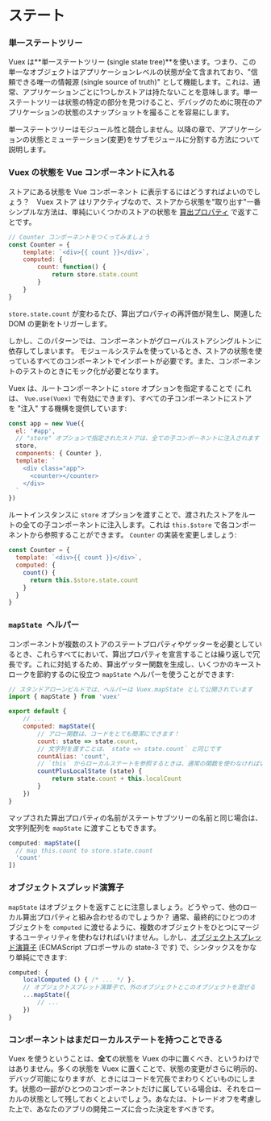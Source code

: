 # ステート

### 単一ステートツリー

Vuex は**単一ステートツリー (single state tree)**を使います。つまり、この単一なオブジェクトはアプリケーションレベルの状態が全て含まれており、"信頼できる唯一の情報源 (single source of truth)" として機能します。これは、通常、アプリケーションごとに1つしかストアは持たないことを意味します。単一ステートツリーは状態の特定の部分を見つけること、デバッグのために現在のアプリケーションの状態のスナップショットを撮ることを容易にします。

単一ステートツリーはモジュール性と競合しません。以降の章で、アプリケーションの状態とミューテーション(変更)をサブモジュールに分割する方法について説明します。

### Vuex の状態を Vue コンポーネントに入れる

ストアにある状態を Vue コンポーネント に表示するにはどうすればよいのでしょう？　Vuex ストア はリアクティブなので、ストアから状態を"取り出す"一番シンプルな方法は、単純にいくつかのストアの状態を [算出プロパティ](https://jp.vuejs.org/guide/computed.html) で返すことです。

```js
// Counter コンポーネントをつくってみましょう
const Counter = {
    template: `<div>{{ count }}</div>`,
    computed: {
        count: function() {
            return store.state.count
        }
    }
}
```

`store.state.count` が変わるたび、算出プロパティの再評価が発生し、関連した DOM の更新をトリガーします。

しかし、このパターンでは、コンポーネントがグローバルストアシングルトンに依存してしまいます。 モジュールシステムを使っているとき、ストアの状態を使っているすべてのコンポーネントでインポートが必要です。また、コンポーネントのテストのときにモック化が必要となります。

Vuex は、ルートコンポーネントに `store` オプションを指定することで (これは、 `Vue.use(Vuex)` で有効にできます)、すべての子コンポーネントにストアを "注入" する機構を提供しています:

```js
const app = new Vue({
  el: '#app',
  // "store" オプションで指定されたストアは、全ての子コンポーネントに注入されます
  store,
  components: { Counter },
  template: `
    <div class="app">
      <counter></counter>
    </div>
  `
})
```

ルートインスタンスに `store` オプションを渡すことで、渡されたストアをルートの全ての子コンポーネントに注入します。これは `this.$store` で各コンポーネントから参照することができます。 `Counter` の実装を変更しましょう:

```js
const Counter = {
  template: `<div>{{ count }}</div>`,
  computed: {
    count() {
      return this.$store.state.count
    }
  }
}
```

### `mapState`  ヘルパー

コンポーネントが複数のストアのステートプロパティやゲッターを必要としているとき、これらすべてにおいて、算出プロパティを宣言することは繰り返しで冗長です。これに対処するため、算出ゲッター関数を生成し、いくつかのキーストロークを節約するのに役立つ `mapState` ヘルパーを使うことができます:

```js
// スタンドアローンビルドでは、ヘルパーは Vuex.mapState として公開されています
import { mapState } from 'vuex'

export default {
    // ...
    computed: mapState({
        // アロー関数は、コードをとても簡潔にできます！
        count: state => state.count,
        // 文字列を渡すことは、`state => state.count` と同じです
        countAlias: 'count',
        // `this` からローカルステートを参照するときは、通常の関数を使わなければいけません
        countPlusLocalState (state) {
            return state.count + this.localCount
        }
    })
}
```

マップされた算出プロパティの名前がステートサブツリーの名前と同じ場合は、文字列配列を `mapState` に渡すこともできます。

```js
computed: mapState([
  // map this.count to store.state.count
  'count'
])
```

### オブジェクトスプレッド演算子

`mapState` はオブジェクトを返すことに注意しましょう。どうやって、他のローカル算出プロパティと組み合わせるのでしょうか？ 通常、最終的にひとつのオブジェクトを `computed` に渡せるように、複数のオブジェクトをひとつにマージするユーティリティを使わなければいけません。しかし、[オブジェクトスプレッド演算子](https://github.com/sebmarkbage/ecmascript-rest-spread) (ECMAScript プロポーサルの state-3 です) で、シンタックスをかなり単純にできます:

```js
computed: {
    localComputed () { /* ... */ }.
    // オブジェクトスプレット演算子で、外のオブジェクトとこのオブジェクトを混ぜる
    ...mapState({
        // ...
    })
}
```

### コンポーネントはまだローカルステートを持つことできる

Vuex を使うということは、**全て**の状態を Vuex の中に置くべき、というわけではありません。多くの状態を Vuex に置くことで、状態の変更がさらに明示的、デバッグ可能になりますが、ときにはコードを冗長でまわりくどいものにします。状態の一部がひとつのコンポーネントだけに属している場合は、それをローカルの状態として残しておくとよいでしょう。あなたは、トレードオフを考慮した上で、あなたのアプリの開発ニーズに合った決定をすべきです。